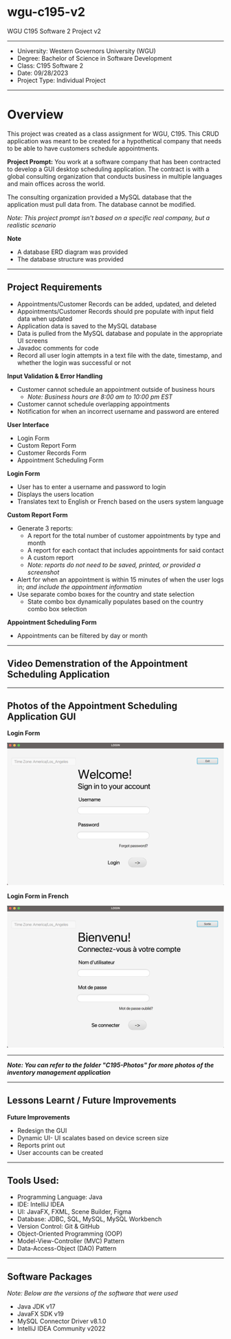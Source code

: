 # wgu-c195-v2
WGU C195 Software 2 Project v2

---

* University: Western Governors University (WGU)
* Degree: Bachelor of Science in Software Development
* Class: C195 Software 2
* Date: 09/28/2023
* Project Type: Individual Project

---

# Overview

This project was created as a class assignment for WGU, C195. This CRUD application was meant to be created for a hypothetical company that needs to be able to have customers schedule appointments.

**Project Prompt:** You work at a software company that has been contracted to develop a GUI desktop scheduling application. The contract is with a global consulting organization that conducts
business in multiple languages and main offices across the world. 

The consulting organization provided a MySQL database that the application must pull data from. The database cannot be modified.

*Note: This project prompt isn't based on a specific real company, but a realistic scenario*

**Note**
* A database ERD diagram was provided
* The database structure was provided

---

## Project Requirements

* Appointments/Customer Records can be added, updated, and deleted
* Appointments/Customer Records should pre populate with input field data when updated
* Application data is saved to the MySQL database
* Data is pulled from the MySQL database and populate in the appropriate UI screens
* Javadoc comments for code
* Record all user login attempts in a text file with the date, timestamp, and whether the login was successful or not

**Input Validation & Error Handling**
* Customer cannot schedule an appointment outside of business hours
  * *Note: Business hours are 8:00 am to 10:00 pm EST*
* Customer cannot schedule overlapping appointments
* Notification for when an incorrect username and password are entered

**User Interface**
* Login Form
* Custom Report Form
* Customer Records Form
* Appointment Scheduling Form

**Login Form**
* User has to enter a username and password to login
* Displays the users location
* Translates text to English or French based on the users system language

**Custom Report Form**
* Generate 3 reports:
  * A report for the total number of customer appointments by type and month
  * A report for each contact that includes appointments for said contact
  * A custom report
  * *Note: reports do not need to be saved, printed, or provided a screenshot*
* Alert for when an appointment is within 15 minutes of when the user logs in; *and include the appointment information*
* Use separate combo boxes for the country and state selection
  * State combo box dynamically populates based on the country combo box selection

**Appointment Scheduling Form**
* Appointments can be filtered by day or month

---

## Video Demenstration of the Appointment Scheduling Application


---

## Photos of the Appointment Scheduling Application GUI

**Login Form**

![Screenshot is of the login form](/C195-Photos/c195-login-form.png)

**Login Form in French**

![Screenshot is of the login form in French](/C195-Photos/c195-login-form-french.png)

---

***Note: You can refer to the folder "C195-Photos" for more photos of the inventory management application***

---

## Lessons Learnt / Future Improvements


**Future Improvements**
* Redesign the GUI
* Dynamic UI- UI scalates based on device screen size
* Reports print out
* User accounts can be created

---
## Tools Used:

* Programming Language: Java
* IDE: IntelliJ IDEA
* UI: JavaFX, FXML, Scene Builder, Figma
* Database: JDBC, SQL, MySQL, MySQL Workbench
* Version Control: Git & GitHub
* Object-Oriented Programming (OOP)
* Model-View-Controller (MVC) Pattern 
* Data-Access-Object (DAO) Pattern 

---

## Software Packages

*Note: Below are the versions of the software that were used*

* Java JDK v17
* JavaFX SDK v19
* MySQL Connector Driver v8.1.0
* IntelliJ IDEA Community v2022 
